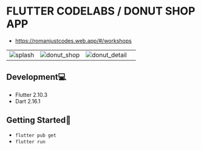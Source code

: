 # FLUTTER CODELABS / DONUT SHOP APP

- https://romanjustcodes.web.app/#/workshops

| | | | |
| --- | --- | --- | --- |
| ![splash](https://user-images.githubusercontent.com/28724739/165954092-ae385597-2c9b-40aa-9bbf-c498a26f5360.png) | ![donut_shop](https://user-images.githubusercontent.com/28724739/165954086-0fa2dc8c-6130-4d92-b854-f55b46e7b82d.png) | ![donut_detail](https://user-images.githubusercontent.com/28724739/165954082-77a7185e-a7e7-4159-8eed-7036245b548a.png) | |![cart](https://user-images.githubusercontent.com/28724739/165954062-d4bf8ca9-4ed9-43d3-b82c-87e2580c93b8.png) |

## Development💻

- Flutter 2.10.3
- Dart 2.16.1 

## Getting Started🚀

- `flutter pub get`
- `flutter run`
